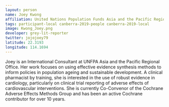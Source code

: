 ```yaml
---
layout: person
name: Joey Kwong
affiliation: United Nations Population Funds Asia and the Pacific Regional Office
tags: participant-local canberra-2019-people canberra-2019-local
image: Kwong_Joey.png
developer: grey-lit-reporter
twitter: jojojoey79
latitude: 22.3193
longitude: 114.1694
---
```

Joey is an International Consultant at UNFPA Asia and the Pacific Regional Office. Her work focuses on using effective evidence synthesis methods to inform policies in population ageing and sustainable development. A clinical pharmacist by training, she is interested in the use of robust evidence in cardiology, particularly on clinical trial reporting of adverse effects of cardiovascular interventions. She is currently Co-Convenor of the Cochrane Adverse Effects Methods Group and has been an active Cochrane contributor for over 10 years.
